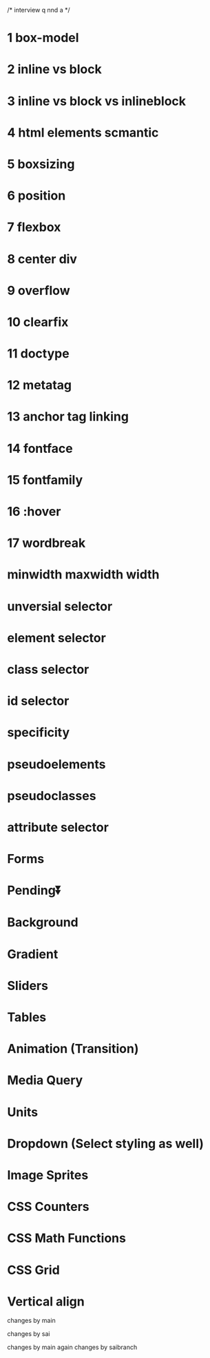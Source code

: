 /* interview q nnd a  */

# 1 box-model
# 2 inline vs block 
# 3 inline vs block vs inlineblock
# 4 html elements  scmantic
# 5 boxsizing
# 6 position
# 7 flexbox
# 8 center div
# 9 overflow
# 10 clearfix
# 11 doctype
# 12 metatag 
# 13 anchor tag linking 
# 14 fontface
# 15 fontfamily
# 16 :hover
# 17 wordbreak
# minwidth maxwidth width 
# unversial selector
# element selector 
# class selector
# id selector
# specificity
# pseudoelements
# pseudoclasses
# attribute selector
# Forms

# Pending⏬
# Background
# Gradient
# Sliders
# Tables
# Animation (Transition)
# Media Query
# Units
# Dropdown (Select styling as well)
# Image Sprites
# CSS Counters
# CSS Math Functions
# CSS Grid
# Vertical align



changes by main

changes by sai

changes by main again
changes by saibranch
